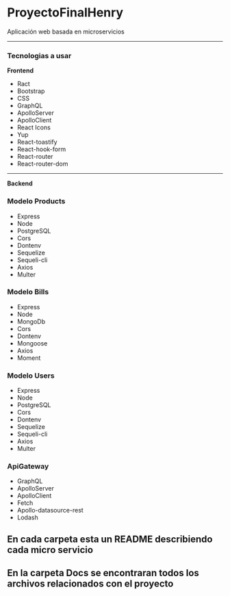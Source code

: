 # ProyectoFinalHenry
Aplicación web basada en microservicios 

---

### Tecnologias a usar

**Frontend**

- Ract
- Bootstrap
- CSS
- GraphQL
- ApolloServer
- ApolloClient
- React Icons
- Yup
- React-toastify
- React-hook-form
- React-router
- React-router-dom

---

**Backend**

### Modelo Products 
- Express
- Node
- PostgreSQL
- Cors
- Dontenv
- Sequelize
- Sequeli-cli
- Axios
- Multer

### Modelo Bills
- Express
- Node
- MongoDb
- Cors
- Dontenv
- Mongoose
- Axios
- Moment

### Modelo Users
- Express
- Node
- PostgreSQL
- Cors
- Dontenv
- Sequelize
- Sequeli-cli
- Axios
- Multer

### ApiGateway

- GraphQL
- ApolloServer
- ApolloClient
- Fetch
- Apollo-datasource-rest
- Lodash

## En cada carpeta esta un README describiendo cada micro servicio
## En la carpeta Docs se encontraran todos los archivos relacionados con el proyecto